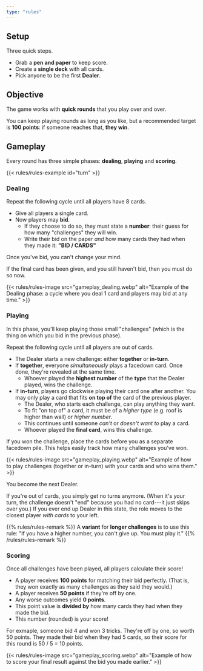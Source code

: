 ```yaml
---
type: "rules"
---
```


## Setup

Three quick steps.

* Grab a **pen and paper** to keep score. 
* Create a **single deck** with all cards.
* Pick anyone to be the first **Dealer**.

## Objective

The game works with **quick rounds** that you play over and over.

You can keep playing rounds as long as you like, but a recommended target is **100 points**: if someone reaches that, **they win**.

## Gameplay

Every round has three simple phases: **dealing**, **playing** and **scoring**.

{{< rules/rules-example id="turn" >}}

### Dealing

Repeat the following cycle until all players have 8 cards.

* Give all players a single card.
* Now players may **bid**. 
  * If they choose to do so, they must state a **number**: their guess for how many "challenges" they will win.
  * Write their bid on the paper _and_ how many cards they had when they made it: **"BID / CARDS"**

Once you've bid, you can't change your mind. 

If the final card has been given, and you still haven't bid, then you must do so now.

{{< rules/rules-image src="gameplay_dealing.webp" alt="Example of the Dealing phase: a cycle where you deal 1 card and players may bid at any time." >}}

### Playing

In this phase, you'll keep playing those small "challenges" (which is the thing on which you bid in the previous phase).

Repeat the following cycle until all players are out of cards.

* The Dealer starts a new challenge: either **together** or **in-turn**.
* If **together**, everyone _simultaneously_ plays a facedown card. Once done, they're revealed at the same time.
  * Whoever played the **highest number** of the **type** that the Dealer played, wins the challenge.
* If **in-turn**, players go clockwise playing their card one after another. You may only play a card that fits **on top of** the card of the previous player.
  * The Dealer, who starts each challenge, can play anything they want.
  * To fit "on top of" a card, it must be of a _higher type_ (e.g. roof is higher than wall) or _higher number_.
  * This continues until someone _can't_ or _doesn't want to_ play a card.
  * Whoever played the **final card**, wins this challenge. 

If you won the challenge, place the cards before you as a separate facedown pile. This helps easily track how many challenges you've won.

{{< rules/rules-image src="gameplay_playing.webp" alt="Example of how to play challenges (together or in-turn) with your cards and who wins them." >}}

You become the next Dealer.

If you're out of cards, you simply get no turns anymore. (When it's your turn, the challenge doesn't "end" because you had no card---it just skips over you.) If you ever end up Dealer in this state, the role moves to the closest player _with cards_ to your left.

{{% rules/rules-remark %}}
A **variant** for **longer challenges** is to use this rule: "If you have a higher number, you can't give up. You must play it."
{{% /rules/rules-remark %}}

### Scoring

Once all challenges have been played, all players calculate their score!

* A player receives **100 points** for matching their bid perfectly. (That is, they won exactly as many challenges as they said they would.)
* A player receives **50 points** if they're off by one. 
* Any worse outcomes yield **0 points**.
* This point value is **divided by** how many cards they had when they made the bid.
* This number (rounded) is your score!

For exmaple, someone bid 4 and won 3 tricks. They're off by one, so worth 50 points. They made their bid when they had 5 cards, so their score for this round is 50 / 5 = 10 points.

{{< rules/rules-image src="gameplay_scoring.webp" alt="Example of how to score your final result against the bid you made earlier." >}}